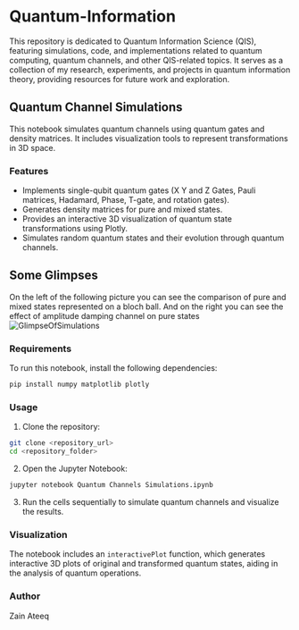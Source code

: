 # Quantum-Information
This repository is dedicated to Quantum Information Science (QIS), featuring simulations, code, and implementations related to quantum computing, quantum channels, and other QIS-related topics. It serves as a collection of my research, experiments, and projects in quantum information theory, providing resources for future work and exploration.
## Quantum Channel Simulations
This notebook simulates quantum channels using quantum gates and density matrices. It includes visualization tools to represent transformations in 3D space.

### Features
- Implements single-qubit quantum gates (X Y and Z Gates, Pauli matrices, Hadamard, Phase, T-gate, and rotation gates).
- Generates density matrices for pure and mixed states.
- Provides an interactive 3D visualization of quantum state transformations using Plotly.
- Simulates random quantum states and their evolution through quantum channels.

## Some Glimpses
On the left of the following picture you can see the comparison of pure and mixed states represented on a bloch ball. And on the right you can see the effect of amplitude damping channel on pure states
![GlimpseOfSimulations](https://github.com/user-attachments/assets/a71bba6a-6745-4521-8dbe-6ffa2ff2228a)


### Requirements
To run this notebook, install the following dependencies:
```bash
pip install numpy matplotlib plotly
```

### Usage
1. Clone the repository:
```bash
git clone <repository_url>
cd <repository_folder>
```
2. Open the Jupyter Notebook:
```bash
jupyter notebook Quantum Channels Simulations.ipynb
```
3. Run the cells sequentially to simulate quantum channels and visualize the results.

### Visualization
The notebook includes an `interactivePlot` function, which generates interactive 3D plots of original and transformed quantum states, aiding in the analysis of quantum operations.

### Author
Zain Ateeq

